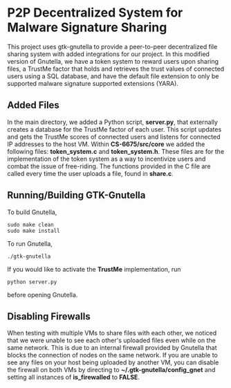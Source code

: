 # P2P Decentralized System for Malware Signature Sharing
This project uses gtk-gnutella to provide a peer-to-peer decentralized file sharing system with added integrations for our project. In this modified version of Gnutella, we have a token system to reward users upon sharing files, a TrustMe factor that holds and retrieves the trust values of connected users using a SQL database, and have the default file extension to only be supported malware signature supported extensions (YARA).

## Added Files

In the main directory, we added a Python script, **server.py**, that externally creates a database for the TrustMe factor of each user. This script updates and gets the TrustMe scores of connected users and listens for connected IP addresses to the host VM. Within **CS-6675/src/core** we added the following files: **token_system.c** and **token_system.h**. These files are for the implementation of the token system as a way to incentivize users and combat the issue of free-riding. The functions provided in the C file are called every time the user uploads a file, found in **share.c**.

## Running/Building GTK-Gnutella

To build Gnutella,

    sudo make clean
    sudo make install
To run Gnutella,

    ./gtk-gnutella
If you would like to activate the **TrustMe** implementation, run

    python server.py
before opening Gnutella.

## Disabling Firewalls
When testing with multiple VMs to share files with each other, we noticed that we were unable to see each other's uploaded files even while on the same network. This is due to an internal firewall provided by Gnutella that blocks the connection of nodes on the same network. If you are unable to see any files on your host being uploaded by another VM, you can disable the firewall on both VMs by directing to **~/.gtk-gnutella/config_gnet** and setting all instances of **is_firewalled** to **FALSE**.
